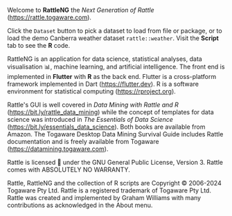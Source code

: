Welcome to **RattleNG** the *Next Generation of Rattle*
(https://rattle.togaware.com).

Click the `Dataset` button to pick a dataset to load from file or
package, or to load the demo Canberra weather dataset
`rattle::weather`. Visit the **Script** tab to see the **R** code.

RattleNG is an application for data science, statistical analyses,
data visualisation 📊, machine learning, and artificial
intelligence. The front end is implemented in **Flutter** with **R**
as the back end. Flutter is a cross-platform framework implemented in
Dart (https://flutter.dev). R is a software environment for
statistical computing (https://rproject.org).

Rattle's GUI is well covered in *Data Mining with Rattle and R*
(https://bit.ly/rattle_data_mining) while the concept of templates for
data science was introduced in *The Essentials of Data Science*
(https://bit.ly/essentials_data_science). Both books are available
from Amazon. The Togaware Desktop Data Mining Survival Guide includes
Rattle documentation and is freely available from Togaware
(https://datamining.togaware.com).

Rattle is licensed 🪪 under the GNU General Public License,
Version 3. Rattle comes with ABSOLUTELY NO WARRANTY.

Rattle, RattleNG and the collection of R scripts are Copyright ©
2006-2024 Togaware Pty Ltd. Rattle is a registered trademark of
Togaware Pty Ltd. Rattle was created and implemented by Graham
Williams with many contributions as acknowledged in the About menu.
